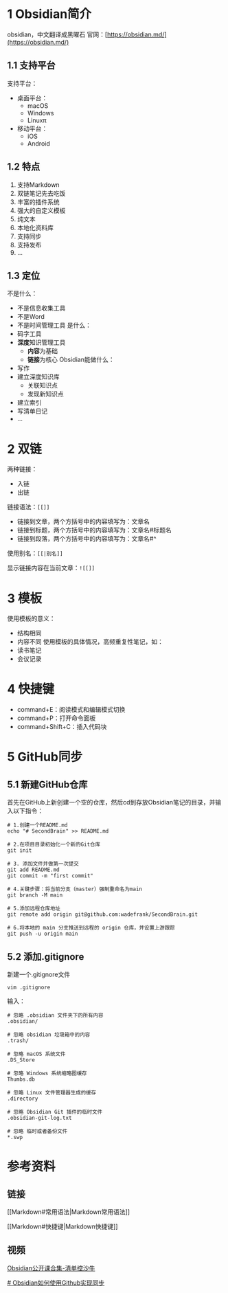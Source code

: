 # 1 Obsidian简介

obsidian，中文翻译成黑曜石
官网：[https://obsidian.md/](https://obsidian.md/)

## 1.1 支持平台

支持平台：
- 桌面平台：
	- macOS
	- Windows
	- Linuxπ
- 移动平台：
	- iOS
	- Android

## 1.2 特点

1. 支持Markdown
2. 双链笔记先去吃饭
3. 丰富的插件系统
4. 强大的自定义模板
5. 纯文本
6. 本地化资料库
7. 支持同步
8. 支持发布
9. ...

## 1.3 定位

不是什么：
- 不是信息收集工具
- 不是Word
- 不是时间管理工具
是什么：
- 码字工具
- **深度**知识管理工具
	- **内容**为基础
	- **链接**为核心
Obsidian能做什么：
- 写作
- 建立深度知识库
	- 关联知识点
	- 发现新知识点
- 建立索引
- 写清单日记
- ...

# 2 双链

两种链接：
* 入链
* 出链

链接语法：`[[]]`
* 链接到文章，两个方括号中的内容填写为：文章名
* 链接到标题，两个方括号中的内容填写为：文章名#标题名
* 链接到段落，两个方括号中的内容填写为：文章名#^

使用别名：`[[|别名]]`

显示链接内容在当前文章：`![[]]`

# 3 模板

使用模板的意义：
* 结构相同
* 内容不同
使用模板的具体情况，高频重复性笔记，如：
* 读书笔记
* 会议记录


# 4 快捷键

* command+E：阅读模式和编辑模式切换
* command+P：打开命令面板
* command+Shift+C：插入代码块

# 5 GitHub同步

## 5.1 新建GitHub仓库

首先在GitHub上新创建一个空的仓库，然后cd到存放Obsidian笔记的目录，并输入以下指令：
```shell
# 1.创建一个README.md
echo "# SecondBrain" >> README.md

# 2.在项目目录初始化一个新的Git仓库
git init

# 3. 添加文件并做第一次提交
git add README.md
git commit -m "first commit"

# 4.关键步骤：将当前分支（master）强制重命名为main
git branch -M main

# 5.添加远程仓库地址
git remote add origin git@github.com:wadefrank/SecondBrain.git

# 6.将本地的 main 分支推送到远程的 origin 仓库，并设置上游跟踪
git push -u origin main
```

## 5.2 添加.gitignore

新建一个.gitignore文件
```shell
vim .gitignore
```

输入：
```
# 忽略 .obsidian 文件夹下的所有内容
.obsidian/

# 忽略 obsidian 垃圾箱中的内容
.trash/

# 忽略 macOS 系统文件
.DS_Store

# 忽略 Windows 系统缩略图缓存
Thumbs.db

# 忽略 Linux 文件管理器生成的缓存
.directory

# 忽略 Obsidian Git 插件的临时文件
.obsidian-git-log.txt

# 忽略 临时或者备份文件
*.swp
```
# 参考资料
## 链接

[[Markdown#常用语法|Markdown常用语法]]

[[Markdown#快捷键|Markdown快捷键]]

## 视频

[Obsidian公开课合集-清单控沙牛](https://space.bilibili.com/443605967/lists/266172?type=season)

[# Obsidian如何使用Github实现同步](https://www.bilibili.com/video/BV1HY5EzCEk5/?spm_id_from=333.1387.homepage.video_card.click&vd_source=45bb2c2960a5fd61cfffe3668d0a3b2b)